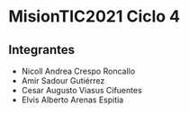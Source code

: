 # MisionTIC2021 Ciclo 4

## Integrantes
- Nicoll Andrea Crespo Roncallo
- Amir Sadour Gutiérrez
- Cesar Augusto Viasus Cifuentes
- Elvis Alberto Arenas Espitia
